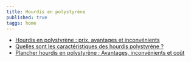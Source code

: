 ```yaml
---
title: Hourdis en polystyrène
published: true
taggs: home
---
```

- [Hourdis en polystyrène : prix, avantages et inconvénients](https://www.construire-naturel.com/hourdis-en-polystyrene-prix-avantages-et-inconvenients/)
- [Quelles sont les caractéristiques des hourdis polystyrène ?](https://www.travaux-public.com/quelles-sont-les-caracteristiques-des-hourdis-polystyrene/)
- [Plancher hourdis en polystyrène : Avantages, inconvénients et coût](https://les-bobines.fr/plancher-hourdis-en-polystyrene-avantages-inconvenients-et-cout/)
